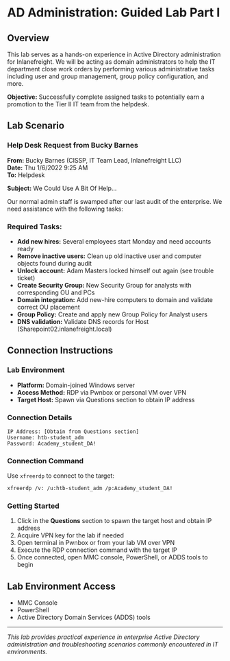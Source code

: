 # AD Administration: Guided Lab Part I

## Overview

This lab serves as a hands-on experience in Active Directory administration for Inlanefreight. We will be acting as domain administrators to help the IT department close work orders by performing various administrative tasks including user and group management, group policy configuration, and more.

**Objective:** Successfully complete assigned tasks to potentially earn a promotion to the Tier II IT team from the helpdesk.

## Lab Scenario

### Help Desk Request from Bucky Barnes

**From:** Bucky Barnes (CISSP, IT Team Lead, Inlanefreight LLC)  
**Date:** Thu 1/6/2022 9:25 AM  
**To:** Helpdesk

**Subject:** We Could Use A Bit Of Help...

Our normal admin staff is swamped after our last audit of the enterprise. We need assistance with the following tasks:

### Required Tasks:
- **Add new hires:** Several employees start Monday and need accounts ready
- **Remove inactive users:** Clean up old inactive user and computer objects found during audit
- **Unlock account:** Adam Masters locked himself out again (see trouble ticket)
- **Create Security Group:** New Security Group for analysts with corresponding OU and PCs
- **Domain integration:** Add new-hire computers to domain and validate correct OU placement
- **Group Policy:** Create and apply new Group Policy for Analyst users
- **DNS validation:** Validate DNS records for Host (Sharepoint02.inlanefreight.local)

## Connection Instructions

### Lab Environment
- **Platform:** Domain-joined Windows server
- **Access Method:** RDP via Pwnbox or personal VM over VPN
- **Target Host:** Spawn via Questions section to obtain IP address

### Connection Details
```
IP Address: [Obtain from Questions section]
Username: htb-student_adm
Password: Academy_student_DA!
```

### Connection Command
Use `xfreerdp` to connect to the target:
```bash
xfreerdp /v: /u:htb-student_adm /p:Academy_student_DA!
```

### Getting Started
1. Click in the **Questions** section to spawn the target host and obtain IP address
2. Acquire VPN key for the lab if needed
3. Open terminal in Pwnbox or from your lab VM over VPN
4. Execute the RDP connection command with the target IP
5. Once connected, open MMC console, PowerShell, or ADDS tools to begin

## Lab Environment Access
- MMC Console
- PowerShell
- Active Directory Domain Services (ADDS) tools

---
*This lab provides practical experience in enterprise Active Directory administration and troubleshooting scenarios commonly encountered in IT environments.*
